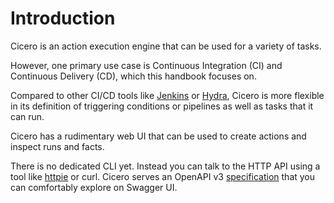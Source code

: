# Introduction

Cicero is an action execution engine that can be used for a variety of tasks.

However, one primary use case is Continuous Integration (CI) and Continuous Delivery (CD),
which this handbook focuses on.

Compared to other CI/CD tools like [Jenkins](https://www.jenkins.io/) or [Hydra](https://github.com/NixOS/hydra),
Cicero is more flexible in its definition of triggering conditions or pipelines as well as tasks that it can run.

Cicero has a rudimentary web UI that can be used to create actions and inspect runs and facts.

There is no dedicated CLI yet. Instead you can talk to the HTTP API using a tool like [httpie](https://httpie.io/) or curl.
Cicero serves an OpenAPI v3 [specification](https://cicero.ci.iog.io/documentation/cicero.yaml) that you can comfortably explore on Swagger UI.
